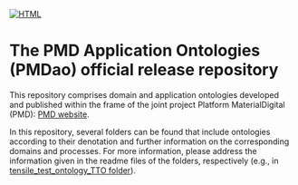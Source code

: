[![HTML](https://github.com/MattTJung/application-ontologies/actions/workflows/deploy.yaml/badge.svg)](https://github.com/MattTJung/application-ontologies/actions/workflows/deploy.yaml)

# The PMD Application Ontologies (PMDao) official release repository

This repository comprises domain and application ontologies developed and published within the frame of the joint project Platform MaterialDigital (PMD): [PMD website](https://materialdigital.de/).

In this repository, several folders can be found that include ontologies according to their denotation and further information on the corresponding domains and processes.
For more information, please address the information given in the readme files of the folders, respectively (e.g., in [tensile_test_ontology_TTO folder](https://github.com/materialdigital/application-ontologies/tree/main/tensile_test_ontology_TTO)).

